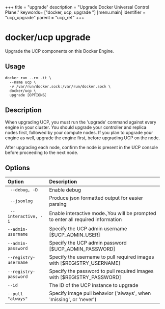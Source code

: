 +++
title = "upgrade"
description = "Upgrade Docker Universal Control Plane."
keywords= ["docker, ucp, upgrade "]
[menu.main]
identifier = "ucp_upgrade"
parent = "ucp_ref"
+++

# docker/ucp upgrade

Upgrade the UCP components on this Docker Engine.

## Usage

```
docker run --rm -it \
  --name ucp \
  -v /var/run/docker.sock:/var/run/docker.sock \
  docker/ucp \
  upgrade [OPTIONS]
```

## Description

When upgrading UCP, you must run the 'upgrade' command against every
engine in your cluster.  You should upgrade your controller and replica
nodes first, followed by your compute nodes.  If you plan to upgrade your
engine as well, upgrade the engine first, before upgrading UCP on the node.

After upgrading each node, confirm the node is present in the UCP console
before proceeding to the next node.


## Options

| Option                | Description                                                                     |
|:----------------------|:--------------------------------------------------------------------------------|
| ` --debug, -D`        | Enable debug                                                                    |
| ` --jsonlog`          | Produce json formatted output for easier parsing                                |
| ` --interactive, -i`  | Enable interactive mode.,You will be prompted to enter all required information |
| `--admin-username`    | Specify the UCP admin username [$UCP_ADMIN_USER]                                |
| `--admin-password`    | Specify the UCP admin password [$UCP_ADMIN_PASSWORD]                            |
| `--registry-username` | Specify the username to pull required images with [$REGISTRY_USERNAME]          |
| `--registry-password` | Specify the password to pull required images with [$REGISTRY_PASSWORD]          |
| `--id`                | The ID of the UCP instance to upgrade                                           |
| `--pull "always"`     | Specify image pull behavior ('always', when 'missing', or 'never')              |

